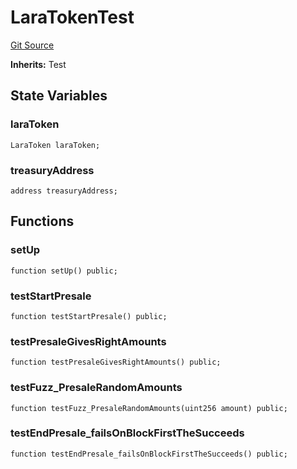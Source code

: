 # LaraTokenTest
[Git Source](https://github.com-VargaElod23/Lara-staking/liquid-staking/blob/93907a3b8fb9a6839cf7eb3e681388f7e558b230/contracts/test/LaraToken.t.sol)

**Inherits:**
Test


## State Variables
### laraToken

```solidity
LaraToken laraToken;
```


### treasuryAddress

```solidity
address treasuryAddress;
```


## Functions
### setUp


```solidity
function setUp() public;
```

### testStartPresale


```solidity
function testStartPresale() public;
```

### testPresaleGivesRightAmounts


```solidity
function testPresaleGivesRightAmounts() public;
```

### testFuzz_PresaleRandomAmounts


```solidity
function testFuzz_PresaleRandomAmounts(uint256 amount) public;
```

### testEndPresale_failsOnBlockFirstTheSucceeds


```solidity
function testEndPresale_failsOnBlockFirstTheSucceeds() public;
```

